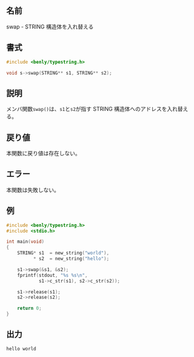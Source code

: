 ## 名前

swap - STRING 構造体を入れ替える

## 書式

```c
#include <benly/typestring.h>

void s->swap(STRING** s1, STRING** s2);
```

## 説明

メンバ関数`swap()`は、`s1`と`s2`が指す STRING 構造体へのアドレスを入れ替える。

## 戻り値

本関数に戻り値は存在しない。

## エラー

本関数は失敗しない。

## 例

```c
#include <benly/typestring.h>
#include <stdio.h>

int main(void)
{
    STRING* s1  = new_string("world"),
          * s2  = new_string("hello");

    s1->swap(&s1, &s2);
    fprintf(stdout, "%s %s\n",
            s1->c_str(s1), s2->c_str(s2));

    s1->release(s1);
    s2->release(s2);

    return 0;
}
```

## 出力

```
hello world
```
